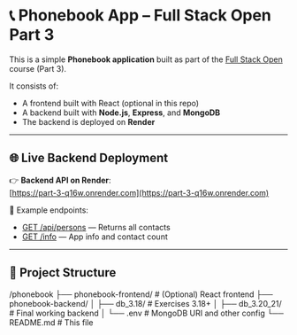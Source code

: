 # 📞 Phonebook App – Full Stack Open Part 3

This is a simple **Phonebook application** built as part of the [Full Stack Open](https://fullstackopen.com/) course (Part 3).

It consists of:
- A frontend built with React (optional in this repo)
- A backend built with **Node.js**, **Express**, and **MongoDB**
- The backend is deployed on **Render**

---

## 🌐 Live Backend Deployment

👉 **Backend API on Render**:  
[https://part-3-q16w.onrender.com](https://part-3-q16w.onrender.com)

📁 Example endpoints:
- [GET /api/persons](https://part-3-q16w.onrender.com/api/persons) — Returns all contacts
- [GET /info](https://part-3-q16w.onrender.com/info) — App info and contact count

---

## 📁 Project Structure
/phonebook
├── phonebook-frontend/ # (Optional) React frontend
├── phonebook-backend/
│ ├── db_3.18/ # Exercises 3.18+
│ ├── db_3.20_21/ # Final working backend
│ └── .env # MongoDB URI and other config
└── README.md # This file
